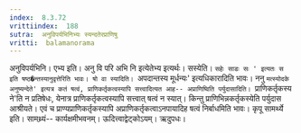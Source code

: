 ```yaml
---
index:  8.3.72
vrittiindex:  188
sutra:  अनुविपर्यभिनिभ्यः स्यन्दतेरप्राणिषु
vritti:  balamanorama 
---
```


अनुविपर्यभिनि। एभ्य इति। अनु वि परि अभि नि इत्येतेभ्य इत्यर्थः। सस्येति। `सहेः साडः सः ' इत्यतः स इति षष्ठ�न्तस्यानुवृत्तेरिति भावः। षो वा स्यादिति। `अपदान्तस्य मूर्धन्यः' इत्यधिकारादिति भावः। ननु `मत्स्योदके अनुष्यन्देते' इत्यत्र कतं षत्वं, प्राणिकर्तृकत्वस्यापि सत्त्वादित्यत आह-- अप्राणिष्विति पर्युदासादिति। `प्राणिकर्तृकस्य ने'ति न प्रतिषेधः, येनात्र प्राणिकर्तृकत्वस्यापि सत्त्वात् षत्वं न स्यात्। किन्तु प्राणिभिन्नकर्तृकस्येति पर्युदास आश्रीयते। एवं च प्राण्यप्राणिकर्तृकस्यापि अप्राणिकर्तृकत्वाऽनपायादिह षत्वं निर्बाधमिति भावः। कृपू सामर्थ्ये इति। सामथ्र्यं-- कार्यक्षमीभवनम्। ऊदित्त्वाद्वेट्कोऽयम्। ऋदुपधः। 

